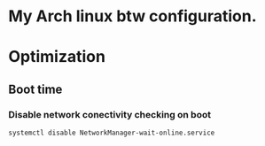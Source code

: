 # My Arch linux btw configuration.

# Optimization

## Boot time
### Disable network conectivity checking on boot
`systemctl disable NetworkManager-wait-online.service`
